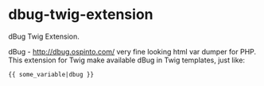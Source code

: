 dbug-twig-extension
===================

dBug Twig Extension.

dBug - http://dbug.ospinto.com/ very fine looking html var dumper for PHP.
This extension for Twig make available dBug in Twig templates, 
just like:

``` twig
{{ some_variable|dbug }}
```




